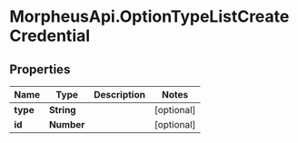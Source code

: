 # MorpheusApi.OptionTypeListCreateCredential

## Properties

Name | Type | Description | Notes
------------ | ------------- | ------------- | -------------
**type** | **String** |  | [optional] 
**id** | **Number** |  | [optional] 



